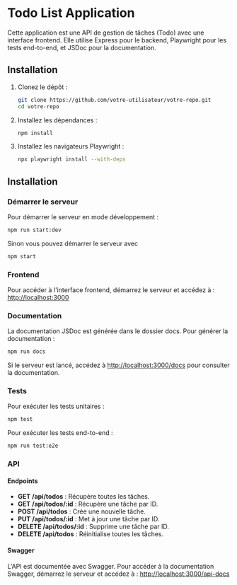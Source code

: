 # Todo List Application

Cette application est une API de gestion de tâches (Todo) avec une interface frontend. Elle utilise Express pour le backend, Playwright pour les tests end-to-end, et JSDoc pour la documentation.

## Installation

1. Clonez le dépôt :
   ```sh
   git clone https://github.com/votre-utilisateur/votre-repo.git
   cd votre-repo
   ```
2. Installez les dépendances :

   ```sh
   npm install
   ```

3. Installez les navigateurs Playwright :
   ```sh
   npx playwright install --with-deps
   ```

## Installation

### Démarrer le serveur

Pour démarrer le serveur en mode développement :

```sh
npm run start:dev
```

Sinon vous pouvez démarrer le serveur avec

```sh
npm start
```

### Frontend

Pour accéder à l'interface frontend, démarrez le serveur et accédez à :
[http://localhost:3000](http://localhost:3000)

### Documentation

La documentation JSDoc est générée dans le dossier docs. Pour générer la documentation :

```sh
npm run docs
```

Si le serveur est lancé, accédez à [http://localhost:3000/docs](http://localhost:3000/docs) pour consulter la documentation.

### Tests

Pour exécuter les tests unitaires :

```sh
npm test
```

Pour exécuter les tests end-to-end :

```sh
npm run test:e2e
```

### API

#### Endpoints

- **GET /api/todos** : Récupère toutes les tâches.
- **GET /api/todos/:id** : Récupère une tâche par ID.
- **POST /api/todos** : Crée une nouvelle tâche.
- **PUT /api/todos/:id** : Met à jour une tâche par ID.
- **DELETE /api/todos/:id** : Supprime une tâche par ID.
- **DELETE /api/todos** : Réinitialise toutes les tâches.

#### Swagger

L'API est documentée avec Swagger. Pour accéder à la documentation Swagger, démarrez le serveur et accédez à :
[http://localhost:3000/api-docs](http://localhost:3000/api-docs)
